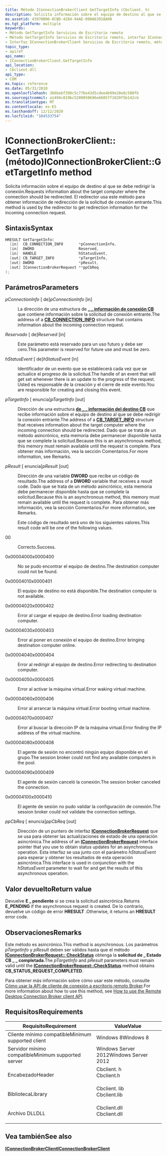 ```yaml
---
title: Método IConnectionBrokerClient GetTargetInfo (Cbclient. h)
description: Solicita información sobre el equipo de destino al que se debe redirigir la conexión.
ms.assetid: 43970B06-8CBD-4204-94AE-090A63918A90
ms.tgt_platform: multiple
keywords:
- Método GetTargetInfo Servicios de Escritorio remoto
- Método GetTargetInfo Servicios de Escritorio remoto, interfaz IConnectionBrokerClient
- Interfaz IConnectionBrokerClient Servicios de Escritorio remoto, método GetTargetInfo
topic_type:
- apiref
api_name:
- IConnectionBrokerClient.GetTargetInfo
api_location:
- Cbclient.dll
api_type:
- COM
ms.topic: reference
ms.date: 05/31/2018
ms.openlocfilehash: 366bebf398c5c776e43d5cdee4b99e28e8c580fb
ms.sourcegitcommit: a1494c819bc5200050696e66057f1020f5b142cb
ms.translationtype: MT
ms.contentlocale: es-ES
ms.lasthandoff: 12/12/2020
ms.locfileid: "104533754"
---
```

# <a name="iconnectionbrokerclientgettargetinfo-method"></a><span data-ttu-id="c1362-106">IConnectionBrokerClient:: GetTargetInfo (método)</span><span class="sxs-lookup"><span data-stu-id="c1362-106">IConnectionBrokerClient::GetTargetInfo method</span></span>

<span data-ttu-id="c1362-107">Solicita información sobre el equipo de destino al que se debe redirigir la conexión.</span><span class="sxs-lookup"><span data-stu-id="c1362-107">Requests information about the target computer where the connection should be redirected.</span></span> <span data-ttu-id="c1362-108">El redirector usa este método para obtener información de redirección de la solicitud de conexión entrante.</span><span class="sxs-lookup"><span data-stu-id="c1362-108">This method is used by the redirector to get redirection information for the incoming connection request.</span></span>

## <a name="syntax"></a><span data-ttu-id="c1362-109">Sintaxis</span><span class="sxs-lookup"><span data-stu-id="c1362-109">Syntax</span></span>


```C++
HRESULT GetTargetInfo(
  [in]  CB_CONNECTION_INFO       *pConnectionInfo,
  [in]  DWORD                    Reserved,
  [in]  HANDLE                   hStatusEvent,
  [out] CB_TARGET_INFO           *pTargetInfo,
  [out] DWORD                    *pResult,
  [out] IConnectionBrokerRequest **ppCbReq
);
```



## <a name="parameters"></a><span data-ttu-id="c1362-110">Parámetros</span><span class="sxs-lookup"><span data-stu-id="c1362-110">Parameters</span></span>

<dl> <dt>

<span data-ttu-id="c1362-111">*pConnectionInfo* \[ de\]</span><span class="sxs-lookup"><span data-stu-id="c1362-111">*pConnectionInfo* \[in\]</span></span>
</dt> <dd>

<span data-ttu-id="c1362-112">La dirección de una estructura de [**\_ \_ información de conexión CB**](cb-connection-info.md) que contiene información sobre la solicitud de conexión entrante.</span><span class="sxs-lookup"><span data-stu-id="c1362-112">The address of a [**CB\_CONNECTION\_INFO**](cb-connection-info.md) structure that contains information about the incoming connection request.</span></span>

</dd> <dt>

<span data-ttu-id="c1362-113">*Reservado* \[ de\]</span><span class="sxs-lookup"><span data-stu-id="c1362-113">*Reserved* \[in\]</span></span>
</dt> <dd>

<span data-ttu-id="c1362-114">Este parámetro está reservado para un uso futuro y debe ser cero.</span><span class="sxs-lookup"><span data-stu-id="c1362-114">This parameter is reserved for future use and must be zero.</span></span>

</dd> <dt>

<span data-ttu-id="c1362-115">*hStatusEvent* \[ de\]</span><span class="sxs-lookup"><span data-stu-id="c1362-115">*hStatusEvent* \[in\]</span></span>
</dt> <dd>

<span data-ttu-id="c1362-116">Identificador de un evento que se establecerá cada vez que se actualice el progreso de la solicitud.</span><span class="sxs-lookup"><span data-stu-id="c1362-116">The handle of an event that will get set whenever there is an update to the progress of the request.</span></span> <span data-ttu-id="c1362-117">Usted es responsable de la creación y el cierre de este evento.</span><span class="sxs-lookup"><span data-stu-id="c1362-117">You are responsible for creating and closing this event.</span></span>

</dd> <dt>

<span data-ttu-id="c1362-118">*pTargetInfo* \[ enuncia\]</span><span class="sxs-lookup"><span data-stu-id="c1362-118">*pTargetInfo* \[out\]</span></span>
</dt> <dd>

<span data-ttu-id="c1362-119">Dirección de una estructura [**de \_ \_ información del destino CB**](cb-target-info.md) que recibe información sobre el equipo de destino al que se debe redirigir la conexión entrante.</span><span class="sxs-lookup"><span data-stu-id="c1362-119">The address of a [**CB\_TARGET\_INFO**](cb-target-info.md) structure that receives information about the target computer where the incoming connection should be redirected.</span></span> <span data-ttu-id="c1362-120">Dado que se trata de un método asincrónico, esta memoria debe permanecer disponible hasta que se complete la solicitud.</span><span class="sxs-lookup"><span data-stu-id="c1362-120">Because this is an asynchronous method, this memory must remain available until the request is complete.</span></span> <span data-ttu-id="c1362-121">Para obtener más información, vea la sección Comentarios.</span><span class="sxs-lookup"><span data-stu-id="c1362-121">For more information, see Remarks.</span></span>

</dd> <dt>

<span data-ttu-id="c1362-122">*pResult* \[ enuncia\]</span><span class="sxs-lookup"><span data-stu-id="c1362-122">*pResult* \[out\]</span></span>
</dt> <dd>

<span data-ttu-id="c1362-123">Dirección de una variable **DWORD** que recibe un código de resultado.</span><span class="sxs-lookup"><span data-stu-id="c1362-123">The address of a **DWORD** variable that receives a result code.</span></span> <span data-ttu-id="c1362-124">Dado que se trata de un método asincrónico, esta memoria debe permanecer disponible hasta que se complete la solicitud.</span><span class="sxs-lookup"><span data-stu-id="c1362-124">Because this is an asynchronous method, this memory must remain available until the request is complete.</span></span> <span data-ttu-id="c1362-125">Para obtener más información, vea la sección Comentarios.</span><span class="sxs-lookup"><span data-stu-id="c1362-125">For more information, see Remarks.</span></span>

<span data-ttu-id="c1362-126">Este código de resultado será uno de los siguientes valores.</span><span class="sxs-lookup"><span data-stu-id="c1362-126">This result code will be one of the following values.</span></span>

<dt>

<span data-ttu-id="c1362-127">0</span><span class="sxs-lookup"><span data-stu-id="c1362-127">0</span></span>
</dt> <dd>

<span data-ttu-id="c1362-128">Correcto.</span><span class="sxs-lookup"><span data-stu-id="c1362-128">Success.</span></span>

</dd> <dt>

<span data-ttu-id="c1362-129">0x0000400</span><span class="sxs-lookup"><span data-stu-id="c1362-129">0x0000400</span></span>
</dt> <dd>

<span data-ttu-id="c1362-130">No se pudo encontrar el equipo de destino.</span><span class="sxs-lookup"><span data-stu-id="c1362-130">The destination computer could not be found.</span></span>

</dd> <dt>

<span data-ttu-id="c1362-131">0x0000401</span><span class="sxs-lookup"><span data-stu-id="c1362-131">0x0000401</span></span>
</dt> <dd>

<span data-ttu-id="c1362-132">El equipo de destino no está disponible.</span><span class="sxs-lookup"><span data-stu-id="c1362-132">The destination computer is not available.</span></span>

</dd> <dt>

<span data-ttu-id="c1362-133">0x0000402</span><span class="sxs-lookup"><span data-stu-id="c1362-133">0x0000402</span></span>
</dt> <dd>

<span data-ttu-id="c1362-134">Error al cargar el equipo de destino.</span><span class="sxs-lookup"><span data-stu-id="c1362-134">Error loading destination computer.</span></span>

</dd> <dt>

<span data-ttu-id="c1362-135">0x0000403</span><span class="sxs-lookup"><span data-stu-id="c1362-135">0x0000403</span></span>
</dt> <dd>

<span data-ttu-id="c1362-136">Error al poner en conexión el equipo de destino.</span><span class="sxs-lookup"><span data-stu-id="c1362-136">Error bringing destination computer online.</span></span>

</dd> <dt>

<span data-ttu-id="c1362-137">0x0000404</span><span class="sxs-lookup"><span data-stu-id="c1362-137">0x0000404</span></span>
</dt> <dd>

<span data-ttu-id="c1362-138">Error al redirigir al equipo de destino.</span><span class="sxs-lookup"><span data-stu-id="c1362-138">Error redirecting to destination computer.</span></span>

</dd> <dt>

<span data-ttu-id="c1362-139">0x0000405</span><span class="sxs-lookup"><span data-stu-id="c1362-139">0x0000405</span></span>
</dt> <dd>

<span data-ttu-id="c1362-140">Error al activar la máquina virtual.</span><span class="sxs-lookup"><span data-stu-id="c1362-140">Error waking virtual machine.</span></span>

</dd> <dt>

<span data-ttu-id="c1362-141">0x0000406</span><span class="sxs-lookup"><span data-stu-id="c1362-141">0x0000406</span></span>
</dt> <dd>

<span data-ttu-id="c1362-142">Error al arrancar la máquina virtual.</span><span class="sxs-lookup"><span data-stu-id="c1362-142">Error booting virtual machine.</span></span>

</dd> <dt>

<span data-ttu-id="c1362-143">0x0000407</span><span class="sxs-lookup"><span data-stu-id="c1362-143">0x0000407</span></span>
</dt> <dd>

<span data-ttu-id="c1362-144">Error al buscar la dirección IP de la máquina virtual.</span><span class="sxs-lookup"><span data-stu-id="c1362-144">Error finding the IP address of the virtual machine.</span></span>

</dd> <dt>

<span data-ttu-id="c1362-145">0x0000408</span><span class="sxs-lookup"><span data-stu-id="c1362-145">0x0000408</span></span>
</dt> <dd>

<span data-ttu-id="c1362-146">El agente de sesión no encontró ningún equipo disponible en el grupo.</span><span class="sxs-lookup"><span data-stu-id="c1362-146">The session broker could not find any available computers in the pool.</span></span>

</dd> <dt>

<span data-ttu-id="c1362-147">0x0000409</span><span class="sxs-lookup"><span data-stu-id="c1362-147">0x0000409</span></span>
</dt> <dd>

<span data-ttu-id="c1362-148">El agente de sesión canceló la conexión.</span><span class="sxs-lookup"><span data-stu-id="c1362-148">The session broker canceled the connection.</span></span>

</dd> <dt>

<span data-ttu-id="c1362-149">0x0000410</span><span class="sxs-lookup"><span data-stu-id="c1362-149">0x0000410</span></span>
</dt> <dd>

<span data-ttu-id="c1362-150">El agente de sesión no pudo validar la configuración de conexión.</span><span class="sxs-lookup"><span data-stu-id="c1362-150">The session broker could not validate the connection settings.</span></span>

</dd> </dl> </dd> <dt>

<span data-ttu-id="c1362-151">*ppCbReq* \[ enuncia\]</span><span class="sxs-lookup"><span data-stu-id="c1362-151">*ppCbReq* \[out\]</span></span>
</dt> <dd>

<span data-ttu-id="c1362-152">Dirección de un puntero de interfaz [**IConnectionBrokerRequest**](iconnectionbrokerrequest.md) que se usa para obtener las actualizaciones de estado de una operación asincrónica.</span><span class="sxs-lookup"><span data-stu-id="c1362-152">The address of an [**IConnectionBrokerRequest**](iconnectionbrokerrequest.md) interface pointer that you use to obtain status updates for an asynchronous operation.</span></span> <span data-ttu-id="c1362-153">Esta interfaz se usa junto con el parámetro *hStatusEvent* para esperar y obtener los resultados de esta operación asincrónica.</span><span class="sxs-lookup"><span data-stu-id="c1362-153">This interface is used in conjunction with the *hStatusEvent* parameter to wait for and get the results of this asynchronous operation.</span></span>

</dd> </dl>

## <a name="return-value"></a><span data-ttu-id="c1362-154">Valor devuelto</span><span class="sxs-lookup"><span data-stu-id="c1362-154">Return value</span></span>

<span data-ttu-id="c1362-155">Devuelve **E \_ pendiente** si se crea la solicitud asincrónica.</span><span class="sxs-lookup"><span data-stu-id="c1362-155">Returns **E\_PENDING** if the asynchronous request is created.</span></span> <span data-ttu-id="c1362-156">De lo contrario, devuelve un código de error **HRESULT** .</span><span class="sxs-lookup"><span data-stu-id="c1362-156">Otherwise, it returns an **HRESULT** error code.</span></span>

## <a name="remarks"></a><span data-ttu-id="c1362-157">Observaciones</span><span class="sxs-lookup"><span data-stu-id="c1362-157">Remarks</span></span>

<span data-ttu-id="c1362-158">Este método es asincrónico.</span><span class="sxs-lookup"><span data-stu-id="c1362-158">This method is asynchronous.</span></span> <span data-ttu-id="c1362-159">Los parámetros *pTargetInfo* y *pResult* deben ser válidos hasta que el método [**IConnectionBrokerRequest:: CheckStatus**](iconnectionbrokerrequest-checkstatus.md) obtenga la **solicitud de \_ Estado CB \_ \_ completada**.</span><span class="sxs-lookup"><span data-stu-id="c1362-159">The *pTargetInfo* and *pResult* parameters must remain valid until the [**IConnectionBrokerRequest::CheckStatus**](iconnectionbrokerrequest-checkstatus.md) method obtains **CB\_STATUS\_REQUEST\_COMPLETED**.</span></span>

<span data-ttu-id="c1362-160">Para obtener más información sobre cómo usar este método, consulte [Cómo usar la API de cliente de conexión a escritorio remoto Broker](use-the-remote-desktop-connection-broker-client-api.md).</span><span class="sxs-lookup"><span data-stu-id="c1362-160">For more information about how to use this method, see [How to use the Remote Desktop Connection Broker client API](use-the-remote-desktop-connection-broker-client-api.md).</span></span>

## <a name="requirements"></a><span data-ttu-id="c1362-161">Requisitos</span><span class="sxs-lookup"><span data-stu-id="c1362-161">Requirements</span></span>



| <span data-ttu-id="c1362-162">Requisito</span><span class="sxs-lookup"><span data-stu-id="c1362-162">Requirement</span></span> | <span data-ttu-id="c1362-163">Value</span><span class="sxs-lookup"><span data-stu-id="c1362-163">Value</span></span> |
|-------------------------------------|-----------------------------------------------------------------------------------------|
| <span data-ttu-id="c1362-164">Cliente mínimo compatible</span><span class="sxs-lookup"><span data-stu-id="c1362-164">Minimum supported client</span></span><br/> | <span data-ttu-id="c1362-165">Windows 8</span><span class="sxs-lookup"><span data-stu-id="c1362-165">Windows 8</span></span><br/>                                                                    |
| <span data-ttu-id="c1362-166">Servidor mínimo compatible</span><span class="sxs-lookup"><span data-stu-id="c1362-166">Minimum supported server</span></span><br/> | <span data-ttu-id="c1362-167">Windows Server 2012</span><span class="sxs-lookup"><span data-stu-id="c1362-167">Windows Server 2012</span></span><br/>                                                          |
| <span data-ttu-id="c1362-168">Encabezado</span><span class="sxs-lookup"><span data-stu-id="c1362-168">Header</span></span><br/>                   | <dl> <span data-ttu-id="c1362-169"><dt>Cbclient. h</dt></span><span class="sxs-lookup"><span data-stu-id="c1362-169"><dt>Cbclient.h</dt></span></span> </dl>   |
| <span data-ttu-id="c1362-170">Biblioteca</span><span class="sxs-lookup"><span data-stu-id="c1362-170">Library</span></span><br/>                  | <dl> <span data-ttu-id="c1362-171"><dt>Cbclient. lib</dt></span><span class="sxs-lookup"><span data-stu-id="c1362-171"><dt>Cbclient.lib</dt></span></span> </dl> |
| <span data-ttu-id="c1362-172">Archivo DLL</span><span class="sxs-lookup"><span data-stu-id="c1362-172">DLL</span></span><br/>                      | <dl> <span data-ttu-id="c1362-173"><dt>Cbclient.dll</dt></span><span class="sxs-lookup"><span data-stu-id="c1362-173"><dt>Cbclient.dll</dt></span></span> </dl> |



## <a name="see-also"></a><span data-ttu-id="c1362-174">Vea también</span><span class="sxs-lookup"><span data-stu-id="c1362-174">See also</span></span>

<dl> <dt>

[<span data-ttu-id="c1362-175">**IConnectionBrokerClient**</span><span class="sxs-lookup"><span data-stu-id="c1362-175">**IConnectionBrokerClient**</span></span>](iconnectionbrokerclient.md)
</dt> </dl>

 

 





